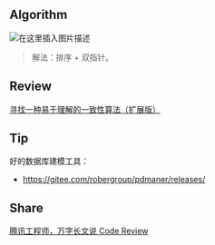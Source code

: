## Algorithm

![在这里插入图片描述](https://img-blog.csdnimg.cn/012e0166d03f40618d41de881b52e24f.png)

> 解法：排序 + 双指针。

## Review

[寻找一种易于理解的一致性算法（扩展版）](https://github.com/maemual/raft-zh_cn/blob/master/raft-zh_cn.md)

## Tip

好的数据库建模工具：

* https://gitee.com/robergroup/pdmaner/releases/

## Share

[腾讯工程师，万字长文说 Code Review](https://mp.weixin.qq.com/s/EfQyGqfb4ZeFZ9fcHWmdBw)